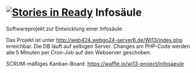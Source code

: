 [![Stories in Ready](https://badge.waffle.io/wi13-project/infosaeule.png?label=ready&title=Ready)](https://waffle.io/wi13-project/infosaeule)
Infosäule
==========

Softwareprojekt zur Entwicklung einer Infosäule.

Das Projekt ist unter http://web424.webgo24-server6.de/WI13/index.php erreichbar.
Die DB läuft auf selbigen Server.
Changes am PHP-Code werden alle 5 Minuten per Cron-Job auf den Webserver geschoben.

SCRUM-mäßiges Kanban-Board:
https://waffle.io/wi13-project/infosaeule


